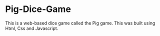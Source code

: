 # Pig-Dice-Game
This is a web-based dice game called the Pig game. This was built using Html, Css and Javascript. 
